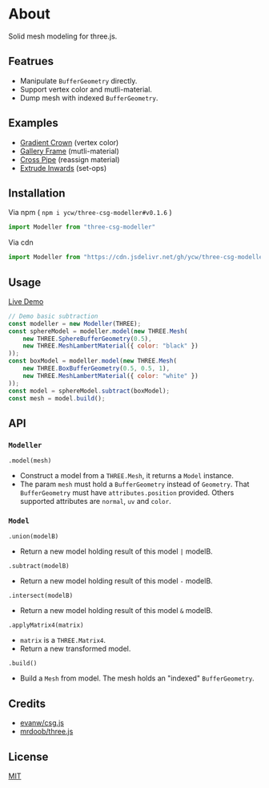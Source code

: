 # About

Solid mesh modeling for three.js.

## Featrues

- Manipulate `BufferGeometry` directly.
- Support vertex color and mutli-material.
- Dump mesh with indexed `BufferGeometry`.

## Examples

- [Gradient Crown](https://ycw.github.io/three-csg-modeller/examples/gradient-crown) (vertex color)
- [Gallery Frame](https://ycw.github.io/three-csg-modeller/examples/gallery-frame) (mutli-material)
- [Cross Pipe](https://ycw.github.io/three-csg-modeller/examples/cross-pipe) (reassign material)
- [Extrude Inwards](https://ycw.github.io/three-csg-modeller/examples/extrude-inwards) (set-ops)

## Installation

Via npm ( `npm i ycw/three-csg-modeller#v0.1.6` )

```js
import Modeller from "three-csg-modeller"
```

Via cdn

```js
import Modeller from "https://cdn.jsdelivr.net/gh/ycw/three-csg-modeller@0.1.6/dist/lib.esm.js"
```

## Usage

[Live Demo](https://ycw.github.io/three-csg-modeller/examples/basic-subtract)

```js
// Demo basic subtraction
const modeller = new Modeller(THREE);
const sphereModel = modeller.model(new THREE.Mesh(
    new THREE.SphereBufferGeometry(0.5),
    new THREE.MeshLambertMaterial({ color: "black" })
));
const boxModel = modeller.model(new THREE.Mesh(
    new THREE.BoxBufferGeometry(0.5, 0.5, 1),
    new THREE.MeshLambertMaterial({ color: "white" })
));
const model = sphereModel.subtract(boxModel);
const mesh = model.build();
```

## API

### `Modeller`

`.model(mesh)`
- Construct a model from a `THREE.Mesh`, it returns a `Model` instance.
- The param `mesh` must hold a `BufferGeometry` instead of `Geometry`. That 
  `BufferGeometry` must have `attributes.position` provided. Others supported
  attributes are `normal`, `uv` and `color`.

### `Model`

`.union(modelB)`
- Return a new model holding result of this model `|` modelB.

`.subtract(modelB)`
- Return a new model holding result of this model `-` modelB.

`.intersect(modelB)`
- Return a new model holding result of this model `&` modelB.

`.applyMatrix4(matrix)` 
- `matrix` is a `THREE.Matrix4`.
- Return a new transformed model.

`.build()`
- Build a `Mesh` from model. The mesh holds an "indexed" `BufferGeometry`.

## Credits

- [evanw/csg.js](https://evanw.github.io/csg.js/)
- [mrdoob/three.js](https://github.com/mrdoob/three.js)

## License

[MIT](LICENSE)